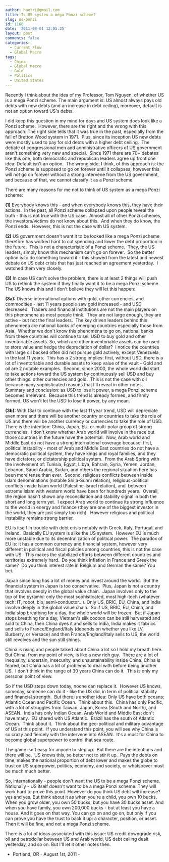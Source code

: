 ```yaml
---
author: huetri@gmail.com
title: Is US system a mega Ponzi scheme?
slug: us-ponzi
id: 1168
date: '2011-08-01 12:05:25'
layout: post
comments: false
categories:
  - Current Flow
  - Global Macro
tags:
  - China
  - Global Macro
  - Gold
  - Politics
  - United States
---
```


<div>

<div>

Recently I think about the idea of my Professor, Tom Nguyen, of whether US is a mega Ponzi scheme. The main argument is: US almost always pays old debts with new debts (and an increase in debt ceiling), moreover, default is not an option toward US's debts.

I did keep this question in my mind for days and US system does look like a Ponzi scheme.  However, there are the right and the wrong with this approach: The right side tells that it was true in the past, especially from the fall of Bretton Wood system in 1971.  Plus, since its inception US new debts were mostly used to pay for old debts with a higher debt ceiling.  The debate of congressional men and administrative officers of US government aren't something very new and special.  Since 1971 there are 70+ debates like this one, both democratic and republican leaders agree up front one idea: Default isn't an option.  The wrong side, I think, of this approach is: the Ponzi scheme is supposed to go on forever until it collapses, however this will not go on forever without a strong intervene from the US government, and because of that, we cannot classify it as a Ponzi scheme.

There are many reasons for me not to think of US system as a mega Ponzi scheme:

**(1)** Everybody knows this - and when everybody knows this, they have their actions.  In the past, all Ponzi scheme collapsed upon people reveal the truth - this is not true with the US case.  Almost all of other Ponzi schemes, the investors/victims do not know about this.  And when they do know, the Ponzi ends.  However, this is not the case with US system.

**(2)** US government doesn't want it to be looked like a mega Ponzi scheme therefore has worked hard to cut spending and lower the debt proportion in the future.  This is not a characteristic of a Ponzi scheme.  They, the US leaders, simply know this mechanism can't go on forever.  So the better option is to do something toward it - this showed from the latest and newest debate on US debt crisis that has just reached an agreement yesterday.  I watched them very closely.

**(3)** In case US can't solve the problem, there is at least 2 things will push US to rethink the system if they finally want it to be a mega Ponzi scheme.  The US knows this and I don't believe they will let this happen:

**(3a):** Diverse international options with gold, other currencies, and commodities - last 11 years people saw gold increased - and USD decreased.  Traders and financial institutions are not the main players on this phenomena as most people think.  They are not large enough, they are active - but not the final leaders.  The key driven leaders behind this phenomena are national banks of emerging countries especially those from Asia.  Whether we don't know this phenomena to go on, national banks from these countries will continue to sell USD to buy gold and other inventoriable assets. So, which are other inventoriable assets can be used to store value and hedge the depreciation of dollar?  I notice the countries with large oil backed often did not pursue gold actively, except Venezuela, in the last 11 years.  This has a 2 strong implies: first, without USD, there is a lot of inventoriable and durable assets to keep value of the vault - Gold and oil are 2 notable examples.  Second, since 2000, the whole world did start to take actions toward the US system by continuously sell USD and buy other things: other currencies and gold.  This is not the case with oil because many sophisticated reasons that I'll reveal in other notes.  Summary and conclusion: as USD to lose it power, a mega Ponzi scheme becomes irrelevant.  Because this trend is already formed, and firmly formed, US won't let the USD to lose it power, by any mean.

**(3b):** With (3a) to continue with the last 11 year trend, USD will depreciate even more and there will be another country or countries to take the role of US and there will be another currency or currencies to take the role of USD.  There is the intention: China, Japan, EU, or multi-polar group of strong currencies.  I don't know whether Arab world will involve in the race but those countries in the future have the potential.  Now, Arab world and Middle East do not have a strong international coverage because: first, political instability - most of Arab and Middle East countries do not have a democratic political system, they have kings and royal families, and they have dictators, or dictatorship political system.  From the Arab Spring with the involvement of: Tunisia, Egypt, Libya, Bahrain, Syria, Yemen, Jordan, Lebanon, Saudi Arabia, Sudan, and others the regional situation here has been more tense than ever.  Second, religious conflicts between inside Islam denominations (notable Shi'a-Sunni relation), religious-political conflicts inside Islam world (Palestine-Israel relation), and  between extreme Islam with western world have been for hundreds years.  Overall, the region hasn't shown any reconciliation and stability signal in both the short and long term yet.  I expect Arab world to continue its strong influence to the world in energy and finance (they are one of the biggest investor in the world, they are just simply too rich).  However religious and political instability remains strong barrier.

EU is itself in trouble with debt crisis notably with Greek, Italy, Portugal, and Ireland.  Basically EU system is alike the US system.  However EU is much more unstable due to its decentralization of political power.  The paradox of EU is: it has a common currency and financial system, however very different in political and fiscal policies among countries, this is not the case with US.  This makes the stabilized efforts between different countries and territories extremely hard.  Do you think inflation in France and Greek the same?  Do you think interest rate in Belgium and German the same? You bet.

Japan since long has a lot of money and invest around the world.  But the financial system in Japan is too conservative.  Plus, Japan is not a country that involves deeply in the global value chain.  Japan involves only to the top of the pyramid: only the most sophisticated, most high-tech (whatever tech: IT, robot, bio, semi-conductor...). Only US, BRIC, EU, China, and India involve deeply in the global value chain.  So if US, BRIC, EU, China, and India stop breathing for a day, the whole world will be frozen.  But if Japan stops breathing for a day, Vietnam's silk cocoon can be still harvested and sold to China, then China dyes it and sells to India, India makes it fabrics and sells to France/England/Italy (depends on whether you like LV, Burberry, or Versace) and then France/England/Italy sells to US, the world still revolves and the sun still shines.

China is rising and people talked about China a lot so I hold my breath here.  But China, from my point of view, is like a new rich guy.  There are a lot of inequality, uncertain, insecurity, and unsustainability inside China. China is feared, but China has a lot of problems to deal with before being another US.  I don't think in the range of 30 years China can do it.  This is only my personal point of view.

So if the USD steps down today, noone can replace it.  However US knows, someday, someone can do it - like the US did, in term of political stability and financial strength.  But there is another idea: Only US have both oceans: Atlantic Ocean and Pacific Ocean.  Think about this.  China has only Pacific, with a lot of struggles from Taiwan, Japan, Korea (South and North), and ASEAN.  India has only Indian Ocean. Arab World and Middle East don't have many.  EU shared with US Atlantic.  Brazil has the south of Atlantic Ocean.  Think about it.  Think about the geo-political and military advantage of US at this point.  If you understand this point, you will see why China is so crazy and fiercely with the intervene into ASEAN.  It's a must for China to become global superpower to control that sea route.

The game isn't easy for anyone to step up.  But there are the intentions and there will be.  US knows this, so better not to stir it up.  Pays the debts on time, makes the national proportion of debt lower and makes the globe to trust on US superpower, politics, economy, and society, or whatsoever must be much much better.

So, internationally - people don't want the US to be a mega Ponzi scheme. Nationally - US itself doesn't want to be a mega Ponzi scheme. They will work hard to prove this point. However do you think US debt will increase? yes and yes. But think about it as when you're a child, you own 10 bucks. When you grow older, you own 50 bucks, but you have 30 bucks asset. And when you have family, you own 200,000 bucks - but at least you have a house. And it goes on that way. You can go on and go on, but only if you can prove you have the trust to back it up: a character, position, or asset. Then it will be fine, and not a mega Ponzi scheme.

There is a lot of ideas associated with this issue: US credit downgrade risk, oil and petrodollar between US and Arab world, US debt ceiling dealt yesterday, and so on. But I'll let it other notes then.

- Portland, OR - August 1st, 2011 -

</div>

</div>